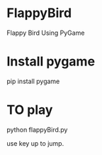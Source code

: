 # FlappyBird
Flappy Bird Using PyGame

# Install pygame
pip install pygame

# TO play 
python flappyBird.py

use key up to jump.